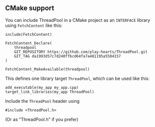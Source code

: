 ## CMake support

You can include ThreadPool in a CMake project as an `INTERFACE` library using
`FetchContent` like this:

```
include(FetchContent)

FetchContent_Declare(
    threadpool
    GIT_REPOSITORY https://github.com/play-hearts/ThreadPool.git
    GIT_TAG da1993d57c7d240ffbcd64fa7a481195a5504157
)

FetchContent_MakeAvailable(threadpool)
```

This defines one library target `ThreadPool`, which can be used like this:

```
add_executable(my_app my_app.cpp)
target_link_libraries(my_app ThreadPool)
```

Include the `ThreadPool` header using

```
#include <ThreadPool.h>
```

(Or as "ThreadPool.h" if you prefer)
